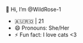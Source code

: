  👋 Hi, I’m @WildRose-1
  - 🇦🇺🇷🇴 | 21
  - 😄 Pronouns: She/Her
  - ⚡ Fun fact: I love cats <3 

<!---
WildRose-1/WildRose-1 is a ✨ special ✨ repository because its `README.md` (this file) appears on your GitHub profile.
You can click the Preview link to take a look at your changes.
--->
